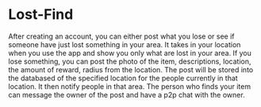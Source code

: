 # Lost-Find
After creating an account, you can either post what you lose or see if someone have just lost something in your area. It takes in your location when you use the app and show you only what are lost in your area. If you lose something, you can post the photo of the item, descriptions, location, the amount of reward, radius from the location. The post will be stored into the databased of the specified location for the people currently in that location. It then notify people in that area. The person who finds your item can message the owner of the post and have a p2p chat with the owner. 
